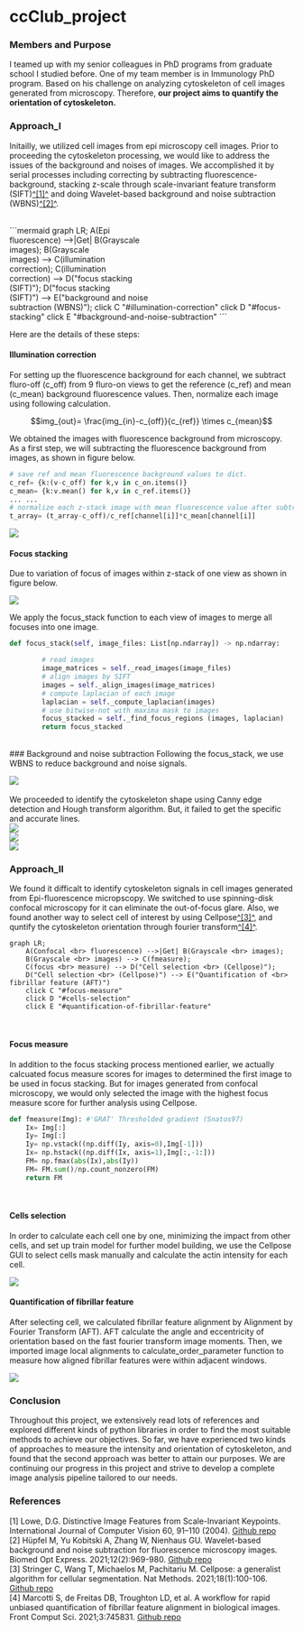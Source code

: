 # ccClub_project

### Members and Purpose
I teamed up with my senior colleagues in PhD programs from graduate school I studied before. One of my team member is in Immunology PhD program. Based on his challenge on analyzing cytoskeleton of cell images generated from microscopy. Therefore, **our project aims to quantify the orientation of cytoskeleton.**

### Approach_I
Initailly, we utilized cell images from epi microscopy cell images. Prior to proceeding the cytoskeleton processing, we would like to address the issues of the background and noises of images. We accomplished it by serial processes including correcting by subtracting fluorescence-background, stacking z-scale through scale-invariant feature transform (SIFT)[^[1]^](#1) and doing Wavelet-based background and noise subtraction (WBNS)[^[2]^](#2). 

<br>
```mermaid
graph LR;
    A(Epi <br> fluorescence) -->|Get| B(Grayscale <br> images);
    B(Grayscale <br> images) --> C(illumination <br> correction);
    C(illumination <br> correction) --> D("focus  stacking <br>(SIFT)");
    D("focus stacking <br>(SIFT)") --> E("background and noise <br> subtraction (WBNS)");
    click C "#illumination-correction"
    click D "#focus-stacking"
    click E "#background-and-noise-subtraction"  
```  
<br>

Here are the details of these steps:


#### Illumination correction 
For setting up the fluorescence background for each channel, we subtract fluro-off (c_off) from  9 fluro-on views to get the reference (c_ref) and mean (c_mean) background fluorescence values. Then, normalize each image using following calculation.
```math
img_{out}= \frac{img_{in}-c_{off}}{c_{ref}} \times c_{mean}
```

We obtained the images with fluorescence background from microscopy. As a first step, we will subtracting the fluorescence background from images, as shown in figure below.  

```python
# save ref and mean fluorescence background values to dict.
c_ref= {k:(v-c_off) for k,v in c_on.items()}
c_mean= {k:v.mean() for k,v in c_ref.items()}
... ...
# normalize each z-stack image with mean fluorescence value after subtracting c-off from each image
t_array= (t_array-c_off)/c_ref[channel[i]]*c_mean[channel[i]]
```
![](./static/figures/illumination_correction.png)
<br>
#### Focus stacking
Due to variation of focus of images within z-stack of one view as shown in figure below.

![](./static/figures/focus_plane.png)  

We apply the focus_stack function to each view of images to merge all focuses into one image.

```python
def focus_stack(self, image_files: List[np.ndarray]) -> np.ndarray:

        # read images
        image_matrices = self._read_images(image_files) 
        # align images by SIFT
        images = self._align_images(image_matrices) 
        # compute laplacian of each image 
        laplacian = self._compute_laplacian(images) 
        # use bitwise-not with maxima mask to images
        focus_stacked = self._find_focus_regions (images, laplacian) 
        return focus_stacked
```
<br>
### Background and noise subtraction
Following the focus_stack, we use WBNS to reduce background and noise signals. 

![](./static/figures/wbns.png)  
<br>
We proceeded to identify the cytoskeleton shape using Canny edge detection and Hough transform algorithm. But, it failed to get the specific and accurate lines.
<br>
![](./static/figures/canny_hough_1.png)
<br>
![](./static/figures/canny_hough_2.png)
<br>
![](./static/figures/canny_hough_3.png)

### Approach_II
We found it difficalt to identify cytoskeleton signals in cell images generated from Epi-fluorescence micropscopy. We switched to use spinning-disk confocal microscopy for it can eliminate the out-of-focus glare. Also, we found another way to select cell of interest by using Cellpose[^[3]^](#3), and quntify the cytoskeleton orientation through fourier transform[^[4]^](#4).
<br>
```mermaid
graph LR;
    A(Confocal <br> fluorescence) -->|Get| B(Grayscale <br> images);
    B(Grayscale <br> images) --> C(fmeasure);
    C(focus <br> measure) --> D("Cell selection <br> (Cellpose)");
    D("Cell selection <br> (Cellpose)") --> E("Quantification of <br> fibrillar feature (AFT)")
    click C "#focus-measure"
    click D "#cells-selection"
    click E "#quantification-of-fibrillar-feature"
```  
<br>

#### Focus measure
In addition to the focus stacking process mentioned earlier, we actually calcuated focus measure scores for images to determined the first image to be used in focus stacking. But for images generated from confocal microscopy, we would only selected the image with the highest focus measure score for further analysis using Cellpose.
```python
def fmeasure(Img): #'GRAT' Thresholded gradient (Snatos97)
    Ix= Img[:]
    Iy= Img[:]
    Iy= np.vstack((np.diff(Iy, axis=0),Img[-1]))
    Ix= np.hstack((np.diff(Ix, axis=1),Img[:,-1:]))
    FM= np.fmax(abs(Ix),abs(Iy))
    FM= FM.sum()/np.count_nonzero(FM)
    return FM
```
<br>

#### Cells selection
In order to calculate each cell one by one, minimizing the impact from other cells, and set up train model for further model building, we use the Cellpose GUI to select cells mask manually and calculate the actin intensity for each cell.

![](./static/figures/cellpose.png)

#### Quantification of fibrillar feature
After selecting cell, we calculated fibrillar feature alignment by Alignment by Fourier Transform (AFT). AFT calculate the angle and eccentricity of orientation based on the fast fourier transform image moments. Then, we imported image local alignments to calculate_order_parameter function to measure how aligned fibrillar features were within adjacent windows.
<!-- add padd note for cell pixels near to margin-->
<!-- add order list for varification  -->
![](./static/figures/alignment.png)

### Conclusion
Throughout this project, we extensively read lots of references and explored different kinds of python libraries in order to find the most suitable methods to achieve our objectives. So far, we have experienced two kinds of approaches to measure the intensity and orientation of cytoskeleton, and found that the second approach was better to attain our purposes. We are continuing our progress in this project and strive to develop a complete image analysis pipeline tailored to our needs.  


### References 

<a id="1">[1]</a> Lowe, D.G. Distinctive Image Features from Scale-Invariant Keypoints. International Journal of Computer Vision 60, 91–110 (2004). [Github repo](https://github.com/momonala/focus-stack/blob/master/focus_stack/focus_stack.py)  
<a id="2">[2]</a> Hüpfel M, Yu Kobitski A, Zhang W, Nienhaus GU. Wavelet-based background and noise subtraction for fluorescence microscopy images. Biomed Opt Express. 2021;12(2):969-980. [Github repo](https://github.com/NienhausLabKIT/HuepfelM/blob/master/WBNS/python_script/WBNS.py)  
<a id="3">[3]</a> Stringer C, Wang T, Michaelos M, Pachitariu M. Cellpose: a generalist algorithm for cellular segmentation. Nat Methods. 2021;18(1):100-106. [Github repo](https://github.com/MouseLand/cellpose)  
<a id="4">[4]</a> Marcotti S, de Freitas DB, Troughton LD, et al. A workflow for rapid unbiased quantification of fibrillar feature alignment in biological images. Front Comput Sci. 2021;3:745831. [Github repo](https://github.com/OakesLab/AFT-Alignment_by_Fourier_Transform/tree/master/Python_implementation)  

<!-- git-repo
WBNS: https://github.com/NienhausLabKIT/HuepfelM/blob/master/WBNS/python_script/WBNS.py -->
